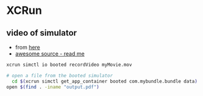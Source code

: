 # XCRun

## video of simulator
* from [here](https://stackoverflow.com/questions/25797990/capture-ios-simulator-video-for-app-preview)
* [awesome source - read me](https://medium.com/flawless-app-stories/simulator-on-steroids-c12774ca6b)

```bash
xcrun simctl io booted recordVideo myMovie.mov
```

```bash
# open a file from the booted simulator
  cd $(xcrun simctl get_app_container booted com.mybundle.bundle data)
open $(find . -iname "output.pdf")
```
